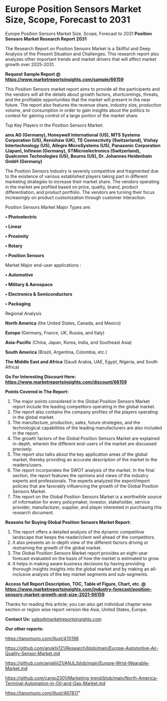# Europe Position Sensors Market Size, Scope, Forecast to 2031
Europe Position Sensors Market Size, Scope, Forecast to 2031
<strong>Position Sensors Market Research Report 2031</strong>

The Research Report on Position Sensors Market is a Skillful and Deep Analysis of the Present Situation and Challenges. This research report also analyzes other important trends and market drivers that will affect market growth over 2025-2031.

<strong>Request Sample Report @ <a href=https://www.marketreportsinsights.com/sample/66159>https://www.marketreportsinsights.com/sample/66159</a></strong>

This Position Sensors market report aims to provide all the participants and the vendors will all the details about growth factors, shortcomings, threats, and the profitable opportunities that the market will present in the near future. The report also features the revenue share, industry size, production volume, and consumption in order to gain insights about the politics to contest for gaining control of a large portion of the market share.

Top Key Players in the Position Sensors Market:

<strong>ams AG (Germany), Honeywell International (US), MTS Systems Corporation (US), Renishaw (UK), TE Connectivity (Switzerland), Vishay Intertechnology (US), Allegro MicroSystems (US), Panasonic Corporation (Japan), Infineon (Germany), STMicroelectronics (Switzerland), Qualcomm Technologies (US), Bourns (US), Dr. Johannes Heidenhain GmbH (Germany)</strong>

The Position Sensors Industry is severely competitive and fragmented due to the existence of various established players taking part in different marketing strategies to increase their market share. The vendors operating in the market are profiled based on price, quality, brand, product differentiation, and product portfolio. The vendors are turning their focus increasingly on product customization through customer interaction.

Position Sensors Market Major Types are:

<strong>• Photoelectric

• Linear

• Proximity

• Rotary

• Position Sensors</strong>

Market Major end-user applications :

<strong>• Automotive

• Military & Aerospace

• Electronics & Semiconductors

• Packaging</strong>

Regional Analysis

</u><strong><b>North America</b></strong> (the United States, Canada, and Mexico)

<strong><b>Europe </b></strong>(Germany, France, UK, Russia, and Italy)

<strong><b>Asia-Pacific</b></strong> (China, Japan, Korea, India, and Southeast Asia)

<strong><b>South America</b></strong> (Brazil, Argentina, Colombia, etc.)

<strong><b>The Middle East and Africa</b></strong> (Saudi Arabia, UAE, Egypt, Nigeria, and South Africa)

<strong>Go For Interesting Discount Here: <a href=https://www.marketreportsinsights.com/discount/66159>https://www.marketreportsinsights.com/discount/66159</a></strong>

<strong>Points Covered in The Report:</strong>
<ol>
  <li>The major points considered in the Global Position Sensors Market report include the leading competitors operating in the global market.</li>
  <li>The report also contains the company profiles of the players operating in the global market.</li>
  <li>The manufacture, production, sales, future strategies, and the technological capabilities of the leading manufacturers are also included in the report.</li>
  <li>The growth factors of the Global Position Sensors Market are explained in-depth, wherein the different end-users of the market are discussed precisely.</li>
  <li>The report also talks about the key application areas of the global market, thereby providing an accurate description of the market to the readers/users.</li>
  <li>The report incorporates the SWOT analysis of the market. In the final section, the report features the opinions and views of the industry experts and professionals. The experts analyzed the export/import policies that are favorably influencing the growth of the Global Position Sensors Market.</li>
  <li>The report on the Global Position Sensors Market is a worthwhile source of information for every policymaker, investor, stakeholder, service provider, manufacturer, supplier, and player interested in purchasing this research document.</li>
</ol>
<strong>Reasons for Buying Global Position Sensors Market Report:</strong>

<ol>
  <li>The report offers a detailed analysis of the dynamic competitive landscape that keeps the reader/client well ahead of the competitors.</li>
  <li>It also presents an in-depth view of the different factors driving or restraining the growth of the global market.</li>
  <li>The Global Position Sensors Market report provides an eight-year forecast evaluated on the basis of how the market is estimated to grow.</li>
  <li>It helps in making aware business decisions by having providing thorough insights insights into the global market and by making an all-inclusive analysis of the key market segments and sub-segments.</li>
</ol>
<strong>Access full Report Description, TOC, Table of Figure, Chart, etc. @ <a href=https://www.marketreportsinsights.com/industry-forecast/position-sensors-market-growth-and-size-2021-66159>https://www.marketreportsinsights.com/industry-forecast/position-sensors-market-growth-and-size-2021-66159</a></strong>


Thanks for reading this article; you can also get individual chapter wise section or region wise report version like Asia, United States, Europe.

<strong>Contact Us:</strong>
sales@marketreportsinsights.com

<strong>Our other reports:</strong>

<a href=https://tanomuno.com/illust/470198>https://tanomuno.com/illust/470198</a>

<a href=https://github.com/anokhi121/Research/blob/main/Europe-Automotive-Air-Quality-Sensor-Market.md>https://github.com/anokhi121/Research/blob/main/Europe-Automotive-Air-Quality-Sensor-Market.md</a>

<a href=https://github.com/anjaliiii21/ANJL/blob/main/Europe-Wrist-Wearable-Market.md>https://github.com/anjaliiii21/ANJL/blob/main/Europe-Wrist-Wearable-Market.md</a>

<a href=https://github.com/cargo2301/Marketing-trend/blob/main/North-America-Terminal-Automation-in-Oil-and-Gas-Market.md>https://github.com/cargo2301/Marketing-trend/blob/main/North-America-Terminal-Automation-in-Oil-and-Gas-Market.md</a>

<a href=https://tanomuno.com/illust/467817>https://tanomuno.com/illust/467817</a>"
